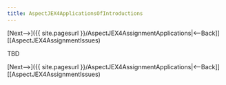 ```yaml
---
title: AspectJEX4ApplicationsOfIntroductions
---
```

[Next-->]({{ site.pagesurl }}/AspectJEX4AssignmentApplications|<--Back]] [[AspectJEX4AssignmentIssues)

TBD

[Next-->]({{ site.pagesurl }}/AspectJEX4AssignmentApplications|<--Back]] [[AspectJEX4AssignmentIssues)